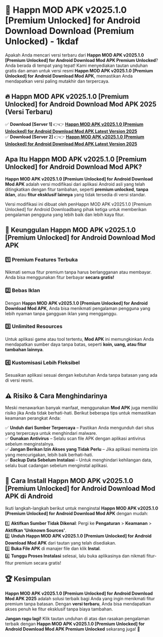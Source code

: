 # 🎯 Happn MOD APK v2025.1.0 [Premium Unlocked] for Android Download  Download (Premium Unlocked) -  1kdaf

Apakah Anda mencari versi terbaru dari **Happn MOD APK v2025.1.0 [Premium Unlocked] for Android Download Mod APK Premium Unlocked**? Anda berada di tempat yang tepat! Kami menyediakan tautan unduhan gratis dan aman untuk versi resmi **Happn MOD APK v2025.1.0 [Premium Unlocked] for Android Download Mod APK**, memastikan Anda mendapatkan versi paling mutakhir dan terpercaya.

## 🔥 Happn MOD APK v2025.1.0 [Premium Unlocked] for Android Download Mod APK 2025 (Versi Terbaru)

✅ **Download [Server 1]** 👉👉 [**Happn MOD APK v2025.1.0 [Premium Unlocked] for Android Download Mod APK Latest Version 2025**](https://momento.my/?title=Happn_MOD_APK_v2025.1.0_[Premium_Unlocked]_for_Android_Download)  
✅ **Download [Server 2]** 👉👉 [**Happn MOD APK v2025.1.0 [Premium Unlocked] for Android Download Mod APK Latest Version 2025**](https://momento.my/?title=Happn_MOD_APK_v2025.1.0_[Premium_Unlocked]_for_Android_Download)  

## Apa Itu Happn MOD APK v2025.1.0 [Premium Unlocked] for Android Download Mod APK?

**Happn MOD APK v2025.1.0 [Premium Unlocked] for Android Download Mod APK** adalah versi modifikasi dari aplikasi Android asli yang telah ditingkatkan dengan fitur tambahan, seperti **premium unlocked**, **tanpa iklan**, atau **fitur eksklusif lainnya** yang tidak tersedia di versi standar.

Versi modifikasi ini dibuat oleh penHappn MOD APK v2025.1.0 [Premium Unlocked] for Android Downloadbang pihak ketiga untuk memberikan pengalaman pengguna yang lebih baik dan lebih kaya fitur.

## 🎯 Keunggulan Happn MOD APK v2025.1.0 [Premium Unlocked] for Android Download Mod APK

### 1️⃣ Premium Features Terbuka
Nikmati semua fitur premium tanpa harus berlangganan atau membayar. Anda bisa menggunakan fitur berbayar **secara gratis!**

### 2️⃣ Bebas Iklan
Dengan **Happn MOD APK v2025.1.0 [Premium Unlocked] for Android Download Mod APK**, Anda bisa menikmati pengalaman pengguna yang lebih nyaman tanpa gangguan iklan yang mengganggu.

### 3️⃣ Unlimited Resources
Untuk aplikasi game atau tool tertentu, **Mod APK** ini memungkinkan Anda mendapatkan sumber daya tanpa batas, seperti **koin, uang, atau fitur tambahan lainnya**.

### 4️⃣ Kustomisasi Lebih Fleksibel
Sesuaikan aplikasi sesuai dengan kebutuhan Anda tanpa batasan yang ada di versi resmi.

## ⚠️ Risiko & Cara Menghindarinya

Meski menawarkan banyak manfaat, menggunakan **Mod APK** juga memiliki risiko jika Anda tidak berhati-hati. Berikut beberapa tips untuk memastikan keamanan perangkat Anda:

✅ **Unduh dari Sumber Terpercaya** – Pastikan Anda mengunduh dari situs yang terpercaya untuk menghindari malware.  
✅ **Gunakan Antivirus** – Selalu scan file APK dengan aplikasi antivirus sebelum menginstalnya.  
✅ **Jangan Berikan Izin Akses yang Tidak Perlu** – Jika aplikasi meminta izin yang mencurigakan, lebih baik berhati-hati.  
✅ **Backup Data Sebelum Instalasi** – Untuk menghindari kehilangan data, selalu buat cadangan sebelum menginstal aplikasi.

## 📌 Cara Install Happn MOD APK v2025.1.0 [Premium Unlocked] for Android Download Mod APK di Android

Ikuti langkah-langkah berikut untuk menginstal **Happn MOD APK v2025.1.0 [Premium Unlocked] for Android Download Mod APK** dengan mudah:

1️⃣ **Aktifkan Sumber Tidak Dikenal**: Pergi ke **Pengaturan** > **Keamanan** > **Aktifkan 'Unknown Sources'**.  
2️⃣ **Unduh Happn MOD APK v2025.1.0 [Premium Unlocked] for Android Download Mod APK** dari tautan yang telah disediakan.  
3️⃣ **Buka File APK** di manajer file dan klik **Instal**.  
4️⃣ **Tunggu Proses Instalasi** selesai, lalu buka aplikasinya dan nikmati fitur-fitur premium secara gratis!

## 🏆 Kesimpulan

**Happn MOD APK v2025.1.0 [Premium Unlocked] for Android Download Mod APK 2025** adalah solusi terbaik bagi Anda yang ingin menikmati fitur premium tanpa batasan. Dengan **versi terbaru**, Anda bisa mendapatkan akses penuh ke fitur eksklusif tanpa biaya tambahan.

**Jangan ragu lagi!** Klik tautan unduhan di atas dan rasakan pengalaman terbaik dengan **Happn MOD APK v2025.1.0 [Premium Unlocked] for Android Download Mod APK Premium Unlocked** sekarang juga! 🚀
